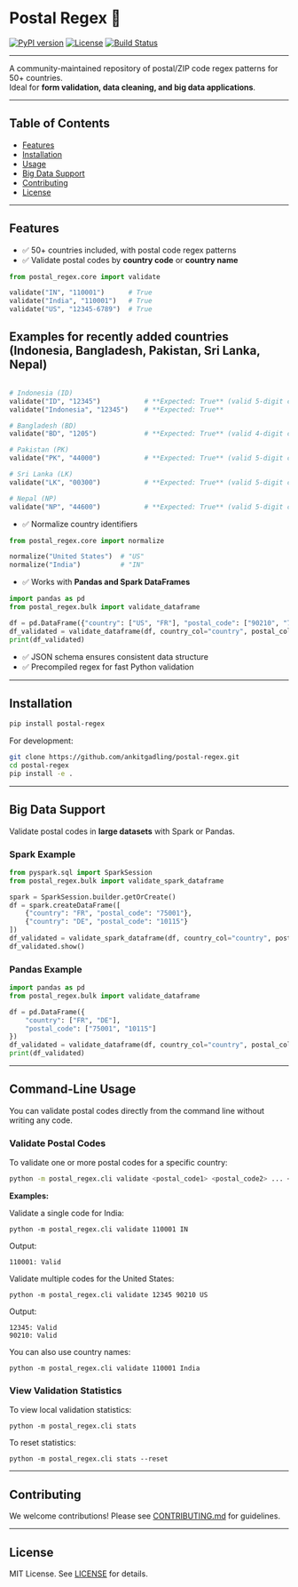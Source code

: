 # Postal Regex 📨

[![PyPI version](https://img.shields.io/pypi/v/postal-regex.svg)](https://pypi.org/project/postal-regex/)
[![License](https://img.shields.io/pypi/l/postal-regex)](LICENSE)
[![Build Status](https://github.com/ankitgadling/postal-regex/actions/workflows/ci.yml/badge.svg)](https://github.com/ankitgadling/postal-regex/actions)

---

A community-maintained repository of postal/ZIP code regex patterns for 50+ countries.  
Ideal for **form validation, data cleaning, and big data applications**.

---

## Table of Contents

- [Features](#features)
- [Installation](#installation)
- [Usage](#usage)
- [Big Data Support](#big-data-support)
- [Contributing](#contributing)
- [License](#license)

---

## Features

- ✅ 50+ countries included, with postal code regex patterns  
- ✅ Validate postal codes by **country code** or **country name**
```python
from postal_regex.core import validate

validate("IN", "110001")      # True
validate("India", "110001")   # True
validate("US", "12345-6789")  # True
````

## Examples for recently added countries (Indonesia, Bangladesh, Pakistan, Sri Lanka, Nepal)
```python

# Indonesia (ID)
validate("ID", "12345")           # **Expected: True** (valid 5-digit code)
validate("Indonesia", "12345")    # **Expected: True**

# Bangladesh (BD)
validate("BD", "1205")            # **Expected: True** (valid 4-digit code)

# Pakistan (PK)
validate("PK", "44000")           # **Expected: True** (valid 5-digit code)

# Sri Lanka (LK)
validate("LK", "00300")           # **Expected: True** (valid 5-digit code, e.g., Colombo)

# Nepal (NP)
validate("NP", "44600")           # **Expected: True** (valid 5-digit code, e.g., Kathmandu)
```

* ✅ Normalize country identifiers

```python
from postal_regex.core import normalize

normalize("United States")  # "US"
normalize("India")          # "IN"
```

* ✅ Works with **Pandas and Spark DataFrames**

```python
import pandas as pd
from postal_regex.bulk import validate_dataframe

df = pd.DataFrame({"country": ["US", "FR"], "postal_code": ["90210", "75001"]})
df_validated = validate_dataframe(df, country_col="country", postal_col="postal_code")
print(df_validated)
```

* ✅ JSON schema ensures consistent data structure
* ✅ Precompiled regex for fast Python validation

---

## Installation

```bash
pip install postal-regex
```

For development:

```bash
git clone https://github.com/ankitgadling/postal-regex.git
cd postal-regex
pip install -e .
```

---

## Big Data Support

Validate postal codes in **large datasets** with Spark or Pandas.

### Spark Example

```python
from pyspark.sql import SparkSession
from postal_regex.bulk import validate_spark_dataframe

spark = SparkSession.builder.getOrCreate()
df = spark.createDataFrame([
    {"country": "FR", "postal_code": "75001"},
    {"country": "DE", "postal_code": "10115"}
])
df_validated = validate_spark_dataframe(df, country_col="country", postal_col="postal_code")
df_validated.show()
```

### Pandas Example

```python
import pandas as pd
from postal_regex.bulk import validate_dataframe

df = pd.DataFrame({
    "country": ["FR", "DE"],
    "postal_code": ["75001", "10115"]
})
df_validated = validate_dataframe(df, country_col="country", postal_col="postal_code")
print(df_validated)
```

---

## Command-Line Usage

You can validate postal codes directly from the command line without writing any code.

### Validate Postal Codes

To validate one or more postal codes for a specific country:

```sh
python -m postal_regex.cli validate <postal_code1> <postal_code2> ... <country>
```

**Examples:**

Validate a single code for India:
```
python -m postal_regex.cli validate 110001 IN
```
Output:
```
110001: Valid
```

Validate multiple codes for the United States:
```
python -m postal_regex.cli validate 12345 90210 US
```
Output:
```
12345: Valid
90210: Valid
```

You can also use country names:
```
python -m postal_regex.cli validate 110001 India
```

### View Validation Statistics

To view local validation statistics:
```
python -m postal_regex.cli stats
```

To reset statistics:
```
python -m postal_regex.cli stats --reset
```

---

## Contributing

We welcome contributions! Please see [CONTRIBUTING.md](CONTRIBUTING.md) for guidelines.

---

## License

MIT License. See [LICENSE](LICENSE) for details.
